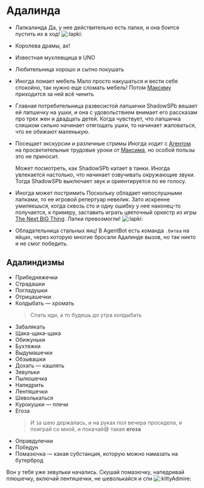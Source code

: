 # Адалинда

* Лапкалинда
  Да, у нее действительно есть лапки, и она боится пустить их в ход! ![:lapki:](https://cdn.discordapp.com/emojis/1121576651931779112.webp?size=20&quality=lossless)

* Королева драмы, ах!

* Известная мухлевщица в UNO

* Любительница хорошо и сытно покушать

* Иногда ломает мебель
  Мало просто накушаться и вести себя спокойно, так нужно еще сломать мебель! Потом [Максиму](./enurezo.md) приходится за ней всё чинить

* Главная потребительница развесистой лапшички
  ShadowSPb вешает ей лапшичку на ушки, и она с удовольствием внимает его рассказам про трех жен и двадцать детей. Когда чувствует, что лапшичка слишком сильно начинает отягощать ушки, то начинает жаловаться, что ее обижают маленькую.

* Посещает экскурсии и различные стримы
  Иногда ходит с [Агентом](./agent.md) на просветительные трудовые уроки от [Максима](./enurezo.md), но особой пользы это не приносит.

  Может посмотреть, как ShadowSPb катает в танки. Иногда увлекается настолько, что начинает озвучивать окружающие звуки. Тогда ShadowSPb выключает звук и ориентируется по ее голосу.

* Иногда может постримить
  Поскольку обладает непослушными лапками, то ее игровой репертуар невелик. Зато искренне умиляешься, когда сквозь сто и одну ошибку у нее наконец-то получается, к примеру, заставить играть цветочный оркестр из игры [The Next BIG Thing](https://ru.wikipedia.org/wiki/The_Next_BIG_Thing). Лапки превозмогли! ![:lapki:](https://cdn.discordapp.com/emojis/1121576651931779112.webp?size=20&quality=lossless)

* Обладательница стальных яиц!
  В AgentBot есть команда `.битва` на яйцах, через которую многие бросали Адалинде вызов, но так никто и не смог победить.

## Адалиндизмы

* Прибедняжечки
* Страдашки
* Погладушки
* Отрицашечки
* Колдыбать — хромать
  > Спать иди, а то будешь до утра колдыбать
* Забалякать
* Щака-щака-щака
* Обижуньки
* Бухтяжки
* Выдумашечки
* Обзывашки
* Дохать — кашлять
* Зевульки
* Пылюшечка
* Напедрить
* Лентяшечки
* Шеволькаться
* Курокушки — плечи
* Егоза
  > И за шею держалась, и на руках пол вечера просидела, и поиграй со мной, и покачай😅 такая **егоза**
* Оправдулечки
* Победун
* Помазючка — какая субстанция, которую можно намазать на бутерброд

Вон у тебя уже зевульки начались. Скушай помазючку, напедривай плюшечку, включай лентяшечки, не шеволькайся и спи ![:kittyAdmire:](https://cdn.discordapp.com/emojis/1037513315993260093.webp?size=20&quality=lossless)
